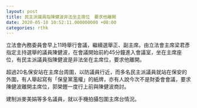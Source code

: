 ```yaml
---
layout: post
title: 民主派議員指陳健波非法坐主席位　要求他離開
date: 2020-05-18 10:52:11.000000000 +08:00
categories: rthk
---
```


立法會內務委員會早上11時舉行會議，繼續選舉正、副主席。由立法會主席梁君彥指定主持選舉的議員陳健波，在會議開始前約45分鐘進入會議室，坐在主席座位，有民主派議員指陳健波是非法坐在主席位，要求他離開。

超過20名保安站在主席台周圍，以防議員行近，而多名民主派議員就站在保安的外圍，有人舉起寫有「保皇黨濫權」的紙牌，亦有人說今次不是財委會會議，要求陳健波離開主席位，郭榮鏗一度行上前與陳健波商討。

建制派麥美娟等多名議員，就以手機拍攝包圍主席台情況。
